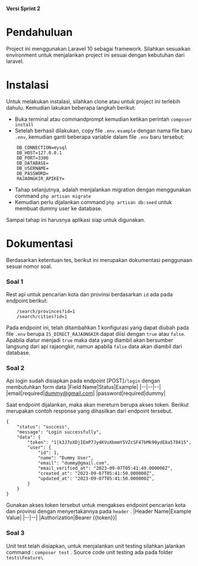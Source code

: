 
**Versi Sprint 2**

# Pendahuluan

Project ini menggunakan Laravel 10 sebagai framework. Silahkan sesuaikan environment untuk menjalankan project ini sesuai dengan kebutuhan dari laravel. 


# Instalasi

Untuk melakukan instalasi, silahkan clone atau untuk project ini terlebih dahulu. Kemudian lakukan beberapa langkah berikut:

 - Buka terminal atau commandprompt kemudian ketikan perintah `composer install`
 - Setelah berhasil dilakukan, copy file `.env.example` dengan nama file baru `.env`, kemudian ganti beberapa variable dalam file `.env` baru tersebut:
```
    DB_CONNECTION=mysql
    DB_HOST=127.0.0.1
    DB_PORT=3306
    DB_DATABASE=
    DB_USERNAME=
    DB_PASSWORD=
    RAJAONGKIR_APIKEY=
```
- Tahap selanjutnya, adalah menjalankan migration dengan menggunakan command `php artisan migrate`
- Kemudian perlu dijalankan command `php artisan db:seed` untuk membuat dummy user ke database. 

Sampai tahap ini harusnya aplikasi siap untuk digunakan. 

 # Dokumentasi  
 Berdasarkan ketentuan tes, berikut ini merupakan dokumentasi penggunaan sesuai nomor soal.

### Soal 1 
Rest api untuk pencarian kota dan provinsi berdasarkan `id` ada pada endpoint berikut:
```
    /search/provinces?id=1
    /search/cities?id=1
```
Pada endpoint ini, telah ditambahkan 1 konfigurasi yang dapat diubah pada file `.env` berupa `IS_DIRECT_RAJAONGKIR` dapat diisi dengan `true` atau `false`. Apabila diatur menjadi `true` maka data yang diambil akan bersumber langsung dari api rajaongkir, namun apabila `false` data akan diambil dari database.

### Soal 2
Api login sudah disiapkan pada endpoint [POST]`/login` dengan membutuhkan form data 
|Field Name|Status|Example|
|--|--|--|
|email|required|dummy@gmail.com|
|password|required|dummy|

Saat endpoint dijalankan, maka akan mereturn berupa akses token. Berikut merupakan contoh response yang dihasilkan dari endpoint tersebut.
```
{
	"status": "success",
	"message": "Login successfully",
	"data": {
		"token": "1|k3J7oXDjIEmP7Jy4KVuXbmmY5VZcSF47bMk90ydE8a578415",
		"user": {
			"id": 1,
			"name": "Dummy User",
			"email": "dummy@gmail.com",
			"email_verified_at": "2023-09-07T05:41:49.000000Z",
			"created_at": "2023-09-07T05:41:50.000000Z",
			"updated_at": "2023-09-07T05:41:50.000000Z",
		}
	}
}
```
Gunakan akses token tersebut untuk mengakses endpoint pencarian kota dan provinsi dengan menyertakannya pada `header` .
|Header Name|Example Value|
|--|--|
|Authorization|Bearer {{token}}|

### Soal 3
Unit test telah disiapkan, untuk menjalankan unit testing silahkan jalankan command : `composer test` . Source code unit testing ada pada folder `tests\Feature\`
